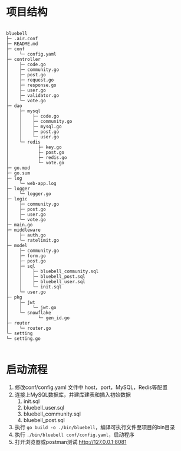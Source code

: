 # 项目结构
<pre>
<code>
bluebell
├─ .air.conf
├─ README.md
├─ conf
│    └─ config.yaml
├─ controller
│    ├─ code.go
│    ├─ community.go
│    ├─ post.go
│    ├─ request.go
│    ├─ response.go
│    ├─ user.go
│    ├─ validator.go
│    └─ vote.go
├─ dao
│    ├─ mysql
│    │    ├─ code.go
│    │    ├─ community.go
│    │    ├─ mysql.go
│    │    ├─ post.go
│    │    └─ user.go
│    └─ redis
│           ├─ key.go
│           ├─ post.go
│           ├─ redis.go
│           └─ vote.go
├─ go.mod
├─ go.sum
├─ log
│    └─ web-app.log
├─ logger
│    └─ logger.go
├─ logic
│    ├─ community.go
│    ├─ post.go
│    ├─ user.go
│    └─ vote.go
├─ main.go
├─ middleware
│    ├─ auth.go
│    └─ ratelimit.go
├─ model
│    ├─ community.go
│    ├─ form.go
│    ├─ post.go
│    ├─ sql
│    │    ├─ bluebell_community.sql
│    │    ├─ bluebell_post.sql
│    │    ├─ bluebell_user.sql
│    │    └─ init.sql
│    └─ user.go
├─ pkg
│    ├─ jwt
│    │    └─ jwt.go
│    └─ snowflake
│           └─ gen_id.go
├─ router
│    └─ router.go
└─ setting
└─ setting.go
</code>
</pre>

# 启动流程
1. 修改conf/config.yaml 文件中 host，port，MySQL，Redis等配置
2. 连接上MySQL数据库，并建库建表和插入初始数据
    1. init.sql
    2. bluebell_user.sql
    3. bluebell_community.sql
    4. bluebell_post.sql
3. 执行 `go build -o ./bin/bluebell`，编译可执行文件至项目的bin目录
4. 执行 `./bin/bluebell conf/config.yaml`，启动程序
5. 打开浏览器或postman测试 http://127.0.0.1:8081
